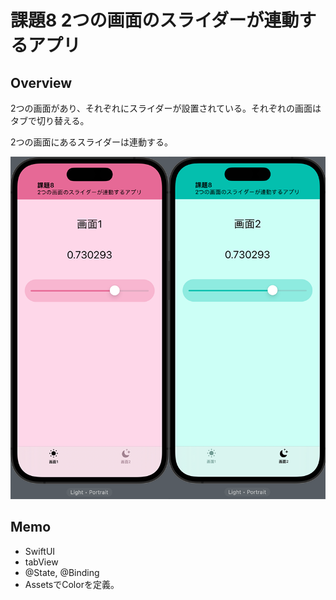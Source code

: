 # 課題8 2つの画面のスライダーが連動するアプリ
## Overview
<p>2つの画面があり、それぞれにスライダーが設置されている。それぞれの画面はタブで切り替える。</p>
<p>2つの画面にあるスライダーは連動する。</p>

<img src="課題8.png" />

## Memo
<ul>
  <li>SwiftUI</li>
  <li>tabView</li>
  <li>@State, @Binding</li>
  <li>AssetsでColorを定義。</li>
</ul>
